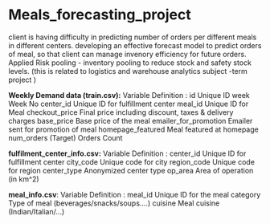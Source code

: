 # Meals_forecasting_project

client is having difficulty in predicting number of orders per different meals in different centers. 
developing an effective forecast model to predict orders of meal, so that client can manage invenory efficiency for future orders.
Applied Risk pooling - inventory pooling to reduce stock and safety stock levels.
 (this is related to logistics and warehouse analytics subject -term project )


**Weekly Demand data (train.csv):**
Variable	Definition :
id	Unique ID
week	Week No
center_id	Unique ID for fulfillment center
meal_id	Unique ID for Meal
checkout_price	Final price including discount, taxes & delivery charges
base_price	Base price of the meal
emailer_for_promotion	Emailer sent for promotion of meal
homepage_featured	Meal featured at homepage
num_orders	(Target) Orders Count





**fulfilment_center_info.csv:**
Variable	Definition :
center_id	Unique ID for fulfillment center
city_code	Unique code for city
region_code	Unique code for region
center_type	Anonymized center type
op_area	Area of operation (in km^2)


**meal_info.csv**:
Variable	Definition :
meal_id	Unique ID for the meal
category	Type of meal (beverages/snacks/soups….)
cuisine	Meal cuisine (Indian/Italian/…)
